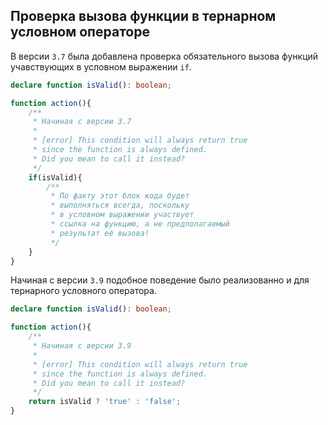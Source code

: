 ## Проверка вызова функции в тернарном условном операторе

В версии `3.7` была добавлена проверка обязательного вызова функций учавствующих в условном выражении `if`.

`````ts
declare function isValid(): boolean;

function action(){
    /**
     * Начиная с версии 3.7
     * 
     * [error] This condition will always return true 
     * since the function is always defined.
     * Did you mean to call it instead?
     */
    if(isValid){
        /**
         * По факту этот блок кода будет
         * выполняться всегда, поскольку
         * в условном выражении участвует
         * ссылка на функцию, а не предполагаемый
         * результат её вызова!
         */
    }
}
`````

Начиная с версии `3.9` подобное поведение было реализованно и для тернарного условного оператора.

`````ts
declare function isValid(): boolean;

function action(){
    /**
     * Начиная с версии 3.9
     * 
     * [error] This condition will always return true 
     * since the function is always defined.
     * Did you mean to call it instead?
     */
    return isValid ? 'true' : 'false';
}
`````
